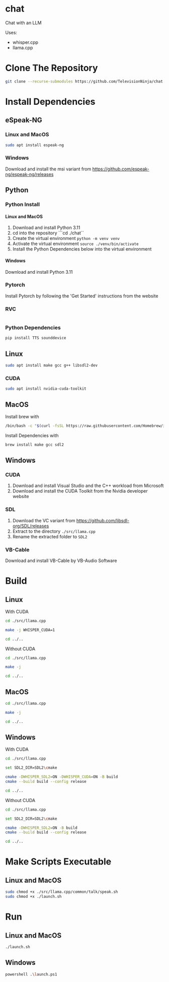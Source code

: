 # chat
Chat with an LLM

Uses:
- whisper.cpp
- llama.cpp


# Clone The Repository
```bash
git clone --recurse-submodules https://github.com/TelevisionNinja/chat.git
```


# Install Dependencies

## eSpeak-NG
### Linux and MacOS
```bash
sudo apt install espeak-ng
```

### Windows
Download and install the msi variant from https://github.com/espeak-ng/espeak-ng/releases

## Python
### Python Install
#### Linux and MacOS
1. Download and install Python 3.11
2. cd into the repository ```cd ./chat``
3. Create the virtual environment ```python -m venv venv```
4. Activate the virtual environment ```source ./venv/bin/activate```
5. Install the Python Dependencies below into the virtual environment

#### Windows
Download and install Python 3.11


### Pytorch
Install Pytorch by following the 'Get Started' instructions from the website

### RVC
```bash
```

### Python Dependencies
```bash
pip install TTS sounddevice
```

## Linux
```bash
sudo apt install make gcc g++ libsdl2-dev
```

### CUDA
```bash
sudo apt install nvidia-cuda-toolkit
```

## MacOS
Install brew with
```bash
/bin/bash -c "$(curl -fsSL https://raw.githubusercontent.com/Homebrew/install/HEAD/install.sh)"
```
Install Dependencies with
```bash
brew install make gcc sdl2
```

## Windows
### CUDA
1. Download and install Visual Studio and the C++ workload from Microsoft
2. Download and install the CUDA Toolkit from the Nvidia developer website

### SDL
1. Download the VC variant from https://github.com/libsdl-org/SDL/releases
2. Extract to the directory ```./src/llama.cpp```
3. Rename the extracted folder to ```SDL2```

### VB-Cable
Download and install VB-Cable by VB-Audio Software


# Build

## Linux
With CUDA
```bash
cd ./src/llama.cpp

make -j WHISPER_CUDA=1

cd ../..
```

Without CUDA
```bash
cd ./src/llama.cpp

make -j

cd ../..
```

## MacOS
```bash
cd ./src/llama.cpp

make -j

cd ../..
```

## Windows
With CUDA
```bash
cd ./src/llama.cpp

set SDL2_DIR=SDL2\cmake

cmake -DWHISPER_SDL2=ON -DWHISPER_CUDA=ON -B build
cmake --build build --config release

cd ../..
```

Without CUDA
```bash
cd ./src/llama.cpp

set SDL2_DIR=SDL2\cmake

cmake -DWHISPER_SDL2=ON -B build
cmake --build build --config release

cd ../..
```


# Make Scripts Executable

## Linux and MacOS
```bash
sudo chmod +x ./src/llama.cpp/common/talk/speak.sh
sudo chmod +x ./launch.sh
```


# Run

## Linux and MacOS
```bash
./launch.sh
```

## Windows
```bash
powershell .\launch.ps1
```

